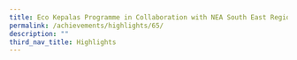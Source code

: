 ```yaml
---
title: Eco Kepalas Programme in Collaboration with NEA South East Regional Office
permalink: /achievements/highlights/65/
description: ""
third_nav_title: Highlights
---
```

